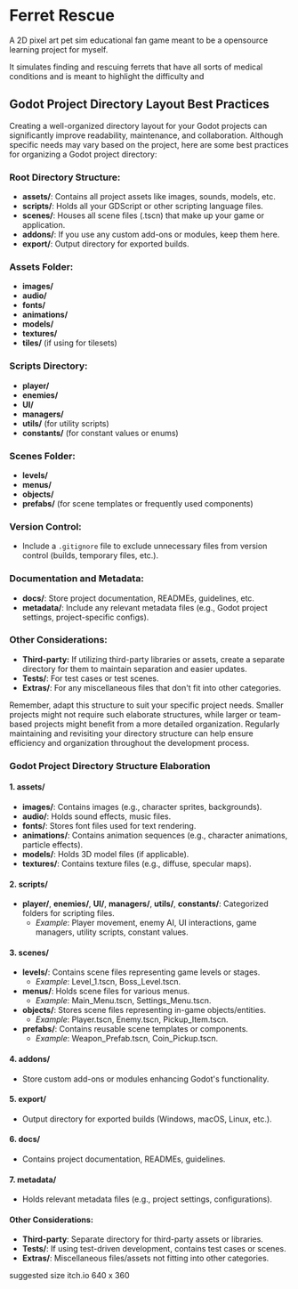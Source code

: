 # Ferret Rescue

A 2D pixel art pet sim educational fan game meant to be a opensource learning project for myself.

It simulates finding and rescuing ferrets that have all sorts of medical conditions and is meant to highlight the difficulty and


## Godot Project Directory Layout Best Practices

Creating a well-organized directory layout for your Godot projects can significantly improve readability, maintenance, and collaboration. Although specific needs may vary based on the project, here are some best practices for organizing a Godot project directory:

### Root Directory Structure:
- **assets/**: Contains all project assets like images, sounds, models, etc.
- **scripts/**: Holds all your GDScript or other scripting language files.
- **scenes/**: Houses all scene files (.tscn) that make up your game or application.
- **addons/**: If you use any custom add-ons or modules, keep them here.
- **export/**: Output directory for exported builds.

### Assets Folder:
- **images/**
- **audio/**
- **fonts/**
- **animations/**
- **models/**
- **textures/**
- **tiles/** (if using for tilesets)

### Scripts Directory:
- **player/**
- **enemies/**
- **UI/**
- **managers/**
- **utils/** (for utility scripts)
- **constants/** (for constant values or enums)

### Scenes Folder:
- **levels/**
- **menus/**
- **objects/**
- **prefabs/** (for scene templates or frequently used components)

### Version Control:
- Include a `.gitignore` file to exclude unnecessary files from version control (builds, temporary files, etc.).

### Documentation and Metadata:
- **docs/**: Store project documentation, READMEs, guidelines, etc.
- **metadata/**: Include any relevant metadata files (e.g., Godot project settings, project-specific configs).

### Other Considerations:
- **Third-party:** If utilizing third-party libraries or assets, create a separate directory for them to maintain separation and easier updates.
- **Tests/**: For test cases or test scenes.
- **Extras/**: For any miscellaneous files that don't fit into other categories.

Remember, adapt this structure to suit your specific project needs. Smaller projects might not require such elaborate structures, while larger or team-based projects might benefit from a more detailed organization. Regularly maintaining and revisiting your directory structure can help ensure efficiency and organization throughout the development process.

### Godot Project Directory Structure Elaboration

#### 1. assets/
   - **images/**: Contains images (e.g., character sprites, backgrounds).
   - **audio/**: Holds sound effects, music files.
   - **fonts/**: Stores font files used for text rendering.
   - **animations/**: Contains animation sequences (e.g., character animations, particle effects).
   - **models/**: Holds 3D model files (if applicable).
   - **textures/**: Contains texture files (e.g., diffuse, specular maps).

#### 2. scripts/
   - **player/**, **enemies/**, **UI/**, **managers/**, **utils/**, **constants/**: Categorized folders for scripting files.
	 - *Example*: Player movement, enemy AI, UI interactions, game managers, utility scripts, constant values.

#### 3. scenes/
   - **levels/**: Contains scene files representing game levels or stages.
	 - *Example*: Level_1.tscn, Boss_Level.tscn.
   - **menus/**: Holds scene files for various menus.
	 - *Example*: Main_Menu.tscn, Settings_Menu.tscn.
   - **objects/**: Stores scene files representing in-game objects/entities.
	 - *Example*: Player.tscn, Enemy.tscn, Pickup_Item.tscn.
   - **prefabs/**: Contains reusable scene templates or components.
	 - *Example*: Weapon_Prefab.tscn, Coin_Pickup.tscn.

#### 4. addons/
   - Store custom add-ons or modules enhancing Godot's functionality.

#### 5. export/
   - Output directory for exported builds (Windows, macOS, Linux, etc.).

#### 6. docs/
   - Contains project documentation, READMEs, guidelines.

#### 7. metadata/
   - Holds relevant metadata files (e.g., project settings, configurations).

#### Other Considerations:
   - **Third-party**: Separate directory for third-party assets or libraries.
   - **Tests/**: If using test-driven development, contains test cases or scenes.
   - **Extras/**: Miscellaneous files/assets not fitting into other categories.


suggested size itch.io 640 x 360